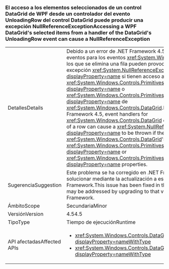 ### <a name="accessing-a-wpf-datagrids-selected-items-from-a-handler-of-the-datagrids-unloadingrow-event-can-cause-a-nullreferenceexception"></a><span data-ttu-id="6179b-101">El acceso a los elementos seleccionados de un control DataGrid de WPF desde un controlador del evento UnloadingRow del control DataGrid puede producir una excepción NullReferenceException</span><span class="sxs-lookup"><span data-stu-id="6179b-101">Accessing a WPF DataGrid's selected items from a handler of the DataGrid's UnloadingRow event can cause a NullReferenceException</span></span>

|   |   |
|---|---|
|<span data-ttu-id="6179b-102">Detalles</span><span class="sxs-lookup"><span data-stu-id="6179b-102">Details</span></span>|<span data-ttu-id="6179b-103">Debido a un error de .NET Framework 4.5, los controladores de eventos para los eventos <xref:System.Windows.Controls.DataGrid> en los que se elimina una fila pueden provocar que se inicie una excepción <xref:System.NullReferenceException?displayProperty=name> si tienen acceso a las propiedades <xref:System.Windows.Controls.Primitives.Selector.SelectedItem?displayProperty=name> o <xref:System.Windows.Controls.Primitives.MultiSelector.SelectedItems?displayProperty=name> de <xref:System.Windows.Controls.DataGrid>.</span><span class="sxs-lookup"><span data-stu-id="6179b-103">Due to a bug in the .NET Framework 4.5, event handlers for <xref:System.Windows.Controls.DataGrid> events involving the removal of a row can cause a <xref:System.NullReferenceException?displayProperty=name> to be thrown if they access the <xref:System.Windows.Controls.DataGrid>'s <xref:System.Windows.Controls.Primitives.Selector.SelectedItem?displayProperty=name> or <xref:System.Windows.Controls.Primitives.MultiSelector.SelectedItems?displayProperty=name> properties.</span></span>|
|<span data-ttu-id="6179b-104">Sugerencia</span><span class="sxs-lookup"><span data-stu-id="6179b-104">Suggestion</span></span>|<span data-ttu-id="6179b-105">Este problema se ha corregido en .NET Framework 4.6 y se puede solucionar mediante la actualización a esa versión de .NET Framework.</span><span class="sxs-lookup"><span data-stu-id="6179b-105">This issue has been fixed in the .NET Framework 4.6 and may be addressed by upgrading to that version of the .NET Framework.</span></span>|
|<span data-ttu-id="6179b-106">Ámbito</span><span class="sxs-lookup"><span data-stu-id="6179b-106">Scope</span></span>|<span data-ttu-id="6179b-107">Secundaria</span><span class="sxs-lookup"><span data-stu-id="6179b-107">Minor</span></span>|
|<span data-ttu-id="6179b-108">Versión</span><span class="sxs-lookup"><span data-stu-id="6179b-108">Version</span></span>|<span data-ttu-id="6179b-109">4.5</span><span class="sxs-lookup"><span data-stu-id="6179b-109">4.5</span></span>|
|<span data-ttu-id="6179b-110">Tipo</span><span class="sxs-lookup"><span data-stu-id="6179b-110">Type</span></span>|<span data-ttu-id="6179b-111">Tiempo de ejecución</span><span class="sxs-lookup"><span data-stu-id="6179b-111">Runtime</span></span>|
|<span data-ttu-id="6179b-112">API afectadas</span><span class="sxs-lookup"><span data-stu-id="6179b-112">Affected APIs</span></span>|<ul><li><xref:System.Windows.Controls.DataGrid.UnloadingRow?displayProperty=nameWithType></li><li><xref:System.Windows.Controls.DataGrid.UnloadingRowDetails?displayProperty=nameWithType></li></ul>|


